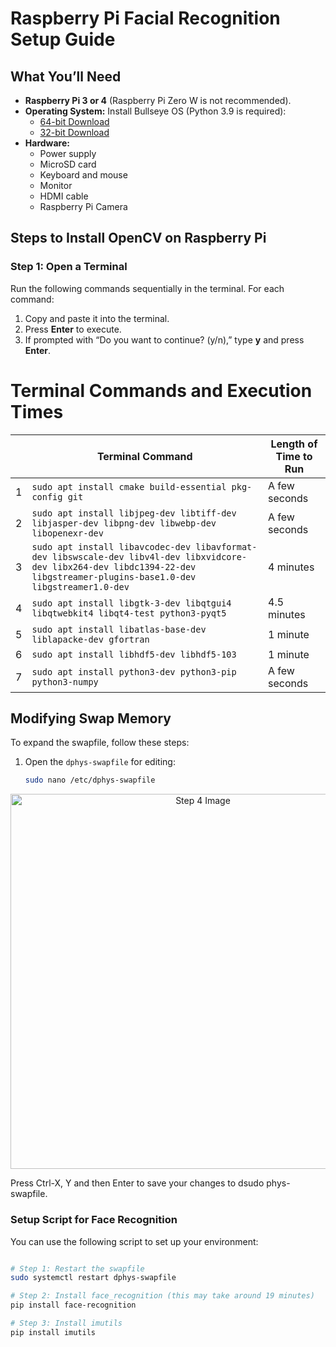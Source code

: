 # Raspberry Pi Facial Recognition Setup Guide

## What You’ll Need

- **Raspberry Pi 3 or 4** (Raspberry Pi Zero W is not recommended).
- **Operating System:** Install Bullseye OS (Python 3.9 is required):
  - [64-bit Download](https://downloads.raspberrypi.com/raspios_oldstable_arm64/images/raspios_oldstable_arm64-2024-10-28/2024-10-22-raspios-bullseye-arm64.img.xz)
  - [32-bit Download](https://downloads.raspberrypi.com/rpd_x86/images/rpd_x86-2022-07-04/2022-07-01-raspios-bullseye-i386.iso)
- **Hardware:**
  - Power supply
  - MicroSD card
  - Keyboard and mouse
  - Monitor
  - HDMI cable
  - Raspberry Pi Camera

## Steps to Install OpenCV on Raspberry Pi

### Step 1: Open a Terminal
Run the following commands sequentially in the terminal. For each command:

1. Copy and paste it into the terminal.
2. Press **Enter** to execute.
3. If prompted with “Do you want to continue? (y/n),” type **y** and press **Enter**.

  
# Terminal Commands and Execution Times

|                         | Terminal Command                                                                                     | Length of Time to Run   |
|-------------------------|-----------------------------------------------------------------------------------------------------|-------------------------|
| 1                       | `sudo apt install cmake build-essential pkg-config git`                                             | A few seconds           |
| 2                       | `sudo apt install libjpeg-dev libtiff-dev libjasper-dev libpng-dev libwebp-dev libopenexr-dev`      | A few seconds           |
| 3                       | `sudo apt install libavcodec-dev libavformat-dev libswscale-dev libv4l-dev libxvidcore-dev libx264-dev libdc1394-22-dev libgstreamer-plugins-base1.0-dev libgstreamer1.0-dev` | 4 minutes               |
| 4                       | `sudo apt install libgtk-3-dev libqtgui4 libqtwebkit4 libqt4-test python3-pyqt5`                   | 4.5 minutes             |
| 5                       | `sudo apt install libatlas-base-dev liblapacke-dev gfortran`                                       | 1 minute                |
| 6                       | `sudo apt install libhdf5-dev libhdf5-103`                                                         | 1 minute                |
| 7                       | `sudo apt install python3-dev python3-pip python3-numpy`                                           | A few seconds           |



## Modifying Swap Memory

To expand the swapfile, follow these steps:

1. Open the `dphys-swapfile` for editing:
   ```bash
   sudo nano /etc/dphys-swapfile
<p></p>
<div style="text-align: center;">
    <img src="https://github.com/Aditya948351/Raspberry_pi/blob/main/step4.png?raw=true" alt="Step 4 Image" width="600">
</div>

Press Ctrl-X, Y and then Enter to save your changes to dsudo phys-swapfile.

### Setup Script for Face Recognition

You can use the following script to set up your environment:

```bash

# Step 1: Restart the swapfile
sudo systemctl restart dphys-swapfile

# Step 2: Install face_recognition (this may take around 19 minutes)
pip install face-recognition

# Step 3: Install imutils
pip install imutils
